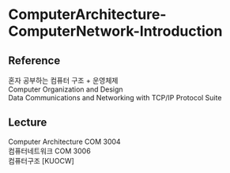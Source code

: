# ComputerArchitecture-ComputerNetwork-Introduction

## Reference  
혼자 공부하는 컴퓨터 구조 + 운영체제  
Computer Organization and Design  
Data Communications and Networking with TCP/IP Protocol Suite  

## Lecture
Computer Architecture COM 3004  
컴퓨터네트워크 COM 3006  
컴퓨터구조 [KUOCW]  
